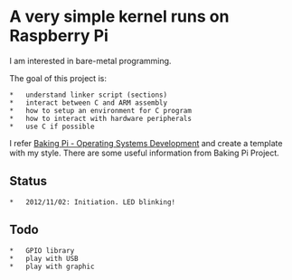 A very simple kernel runs on Raspberry Pi
========
I am interested in bare-metal programming.

The goal of this project is:
	
	*   understand linker script (sections)
	*   interact between C and ARM assembly 
	*   how to setup an environment for C program
	*   how to interact with hardware peripherals
	*   use C if possible

I refer [Baking Pi - Operating Systems Development](http://www.cl.cam.ac.uk/freshers/raspberrypi/tutorials/os/) and create a template with my style.
There are some useful information from Baking Pi Project.

Status
--------
	*   2012/11/02: Initiation. LED blinking!

Todo
--------
	*   GPIO library
	*   play with USB
	*   play with graphic
